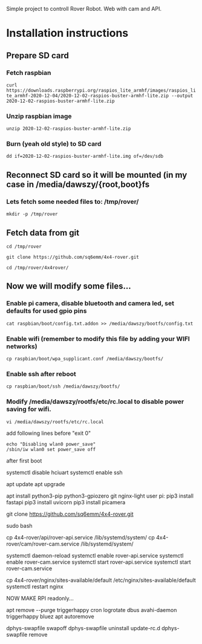 Simple project to controll Rover Robot. Web with cam and API.

# Installation instructions
## Prepare SD card

### Fetch raspbian
`curl https://downloads.raspberrypi.org/raspios_lite_armhf/images/raspios_lite_armhf-2020-12-04/2020-12-02-raspios-buster-armhf-lite.zip --output 2020-12-02-raspios-buster-armhf-lite.zip`
### Unzip raspbian image
`unzip 2020-12-02-raspios-buster-armhf-lite.zip`
### Burn (yeah old style) to SD card
`dd if=2020-12-02-raspios-buster-armhf-lite.img of=/dev/sdb`

## Reconnect SD card so it will be mounted (in my case in /media/dawszy/{root,boot}fs

### Lets fetch some needed files to: /tmp/rover/

`mkdir -p /tmp/rover`

## Fetch data from git

`cd /tmp/rover`

`git clone https://github.com/sq6emm/4x4-rover.git`

`cd /tmp/rover/4x4rover/`

## Now we will modify some files...


### Enable pi camera, disable bluetooth and camera led, set defaults for used gpio pins

`cat raspbian/boot/config.txt.addon >> /media/dawszy/bootfs/config.txt`

### Enable wifi (remember to modify this file by adding your WIFI networks)

`cp raspbian/boot/wpa_supplicant.conf /media/dawszy/bootfs/`

### Enable ssh after reboot

`cp raspbian/boot/ssh /media/dawszy/bootfs/`

### Modify /media/dawszy/rootfs/etc/rc.local to disable power saving for wifi.

`vi /media/dawszy/rootfs/etc/rc.local`

add following lines before "exit 0"
```
echo "Disabling wlan0 power_save"
/sbin/iw wlan0 set power_save off
```

after first boot

systemctl disable hciuart
systemctl enable ssh

apt update
apt upgrade

apt install python3-pip python3-gpiozero git nginx-light
user pi:
pip3 install fastapi
pip3 install uvicorn
pip3 install picamera

git clone https://github.com/sq6emm/4x4-rover.git

sudo bash

cp 4x4-rover/api/rover-api.service /lib/systemd/system/
cp 4x4-rover/cam/rover-cam.service /lib/systemd/system/

systemctl daemon-reload
systemctl enable rover-api.service
systemctl enable rover-cam.service
systemctl start rover-api.service
systemctl start rover-cam.service

cp 4x4-rover/nginx/sites-available/default /etc/nginx/sites-available/default
systemctl restart nginx

NOW MAKE RPI readonly...

apt remove --purge triggerhappy cron logrotate dbus avahi-daemon triggerhappy bluez
apt autoremove

dphys-swapfile swapoff
dphys-swapfile uninstall
update-rc.d dphys-swapfile remove
